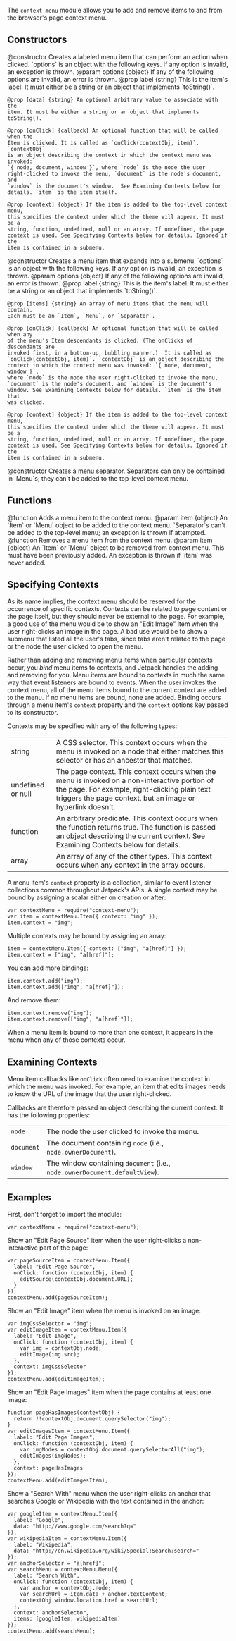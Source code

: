 <!-- contributed by Drew Willcoxon [adw@mozilla.com]  -->
<!-- edited by Noelle Murata [fiveinchpixie@gmail.com]  -->

The `context-menu` module allows you to add and remove items to and from the
browser's page context menu.

## Constructors ##

<api name="Item">
@constructor
Creates a labeled menu item that can perform an action when clicked. `options`
is an object with the following keys.  If any option is invalid, an exception is
thrown.
@param options {object}
If any of the following options are invalid, an error is thrown.
    @prop label {string} This is the item's label. It must either be a string or
    an object that implements `toString()`.

    @prop [data] {string} An optional arbitrary value to associate with the
    item. It must be either a string or an object that implements toString().

    @prop [onClick] {callback} An optional function that will be called when the
    Item is clicked. It is called as `onClick(contextObj, item)`. `contextObj`
    is an object describing the context in which the context menu was invoked:
    `{ node, document, window }`, where `node` is the node the user
    right-clicked to invoke the menu, `document` is the node's document, and
    `window` is the document's window.  See Examining Contexts below for
    details. `item` is the item itself.

    @prop [context] {object} If the item is added to the top-level context menu,
    this specifies the context under which the theme will appear. It must be a
    string, function, undefined, null or an array. If undefined, the page
    context is used. See Specifying Contexts below for details. Ignored if the
    item is contained in a submenu.
</api>

<api name="Menu">
@constructor
Creates a menu item that expands into a submenu.  `options` is an object with
the following keys.  If any option is invalid, an exception is thrown.
@param options {object}
If any of the following options are invalid, an error is thrown.
    @prop label {string} This is the item's label. It must either be a string or
    an object that implements `toString()`.

    @prop [items] {string} An array of menu items that the menu will contain.
    Each must be an `Item`, `Menu`, or `Separator`.

    @prop [onClick] {callback} An optional function that will be called when any
    of the menu's Item descendants is clicked. (The onClicks of descendants are
    invoked first, in a bottom-up, bubbling manner.)  It is called as
    `onClick(contextObj, item)`. `contextObj` is an object describing the
    context in which the context menu was invoked: `{ node, document, window }`,
    where `node` is the node the user right-clicked to invoke the menu,
    `document` is the node's document, and `window` is the document's
    window. See Examining Contexts below for details. `item` is the item that
    was clicked.

    @prop [context] {object} If the item is added to the top-level context menu,
    this specifies the context under which the theme will appear. It must be a
    string, function, undefined, null or an array. If undefined, the page
    context is used. See Specifying Contexts below for details. Ignored if the
    item is contained in a submenu.
</api>

<api name="Separator">
@constructor
Creates a menu separator.  Separators can only be contained in `Menu`s; they
can't be added to the top-level context menu.
</api>


## Functions ##

<api name="add">
@function
Adds a menu item to the context menu.
@param item {object} An `Item` or `Menu` object to be added to the context menu.
`Separator`s can't be added to the top-level menu; an exception is thrown if
attempted.
</api>


<api name="remove">
@function
Removes a menu item from the context menu.
@param item {object} An `Item` or `Menu` object to be removed from context menu.
This must have been previously added.  An exception is thrown if `item` was
never added.
</api>


## Specifying Contexts ##

As its name implies, the context menu should be reserved for the occurrence of
specific contexts.  Contexts can be related to page content or the page itself,
but they should never be external to the page.  For example, a good use of the
menu would be to show an "Edit Image" item when the user right-clicks an image
in the page.  A bad use would be to show a submenu that listed all the user's
tabs, since tabs aren't related to the page or the node the user clicked to open
the menu.

Rather than adding and removing menu items when particular contexts occur, you
*bind* menu items to contexts, and Jetpack handles the adding and removing for
you.  Menu items are bound to contexts in much the same way that event listeners
are bound to events.  When the user invokes the context menu, all of the menu
items bound to the current context are added to the menu.  If no menu items are
bound, none are added.  Binding occurs through a menu item's `context` property
and the `context` options key passed to its constructor.

Contexts may be specified with any of the following types:

<table>
  <tr>
    <td>string</td>
    <td>
      A CSS selector.  This context occurs when the menu is invoked on a node
      that either matches this selector or has an ancestor that matches.
    </td>
  </tr>
  <tr>
    <td>undefined or null</td>
    <td>
      The page context.  This context occurs when the menu is invoked on a
      non-interactive portion of the page.  For example, right-clicking plain
      text triggers the page context, but an image or hyperlink doesn't.
    </td>
  </tr>
  <tr>
    <td>function</td>
    <td>
      An arbitrary predicate.  This context occurs when the function returns
      true.  The function is passed an object describing the current context.
      See Examining Contexts below for details.
    </td>
  </tr>
  <tr>
    <td>array</td>
    <td>
      An array of any of the other types.  This context occurs when any context
      in the array occurs.
    </td>
  </tr>
</table>

A menu item's `context` property is a collection, similar to event listener
collections common throughout Jetpack's APIs.  A single context may be bound by
assigning a scalar either on creation or after:

    var contextMenu = require("context-menu");
    var item = contextMenu.Item({ context: "img" });
    item.context = "img";

Multiple contexts may be bound by assigning an array:

    item = contextMenu.Item({ context: ["img", "a[href]"] });
    item.context = ["img", "a[href]"];

You can add more bindings:

    item.context.add("img");
    item.context.add(["img", "a[href]"]);

And remove them:

    item.context.remove("img");
    item.context.remove(["img", "a[href]"]);

When a menu item is bound to more than one context, it appears in the menu when
any of those contexts occur.


## Examining Contexts ##

Menu item callbacks like `onClick` often need to examine the context in which
the menu was invoked.  For example, an item that edits images needs to know the
URL of the image that the user right-clicked.

Callbacks are therefore passed an object describing the current context.  It has
the following properties:

<table>
  <tr>
    <td><code>node</code></td>
    <td>
     The node the user clicked to invoke the menu.
    </td>
  </tr>
  <tr>
    <td><code>document</code></td>
    <td>
     The document containing <code>node</code> (i.e.,
     <code>node.ownerDocument</code>).
    </td>
  </tr>
  <tr>
    <td><code>window</code></td>
    <td>
     The window containing <code>document</code> (i.e.,
     <code>node.ownerDocument.defaultView</code>).
    </td>
  </tr>
</table>


## Examples ##

First, don't forget to import the module:

    var contextMenu = require("context-menu");

Show an "Edit Page Source" item when the user right-clicks a non-interactive
part of the page:

    var pageSourceItem = contextMenu.Item({
      label: "Edit Page Source",
      onClick: function (contextObj, item) {
        editSource(contextObj.document.URL);
      }
    });
    contextMenu.add(pageSourceItem);

Show an "Edit Image" item when the menu is invoked on an image:

    var imgCssSelector = "img";
    var editImageItem = contextMenu.Item({
      label: "Edit Image",
      onClick: function (contextObj, item) {
        var img = contextObj.node;
        editImage(img.src);
      },
      context: imgCssSelector
    });
    contextMenu.add(editImageItem);

Show an "Edit Page Images" item when the page contains at least one image:

    function pageHasImages(contextObj) {
      return !!contextObj.document.querySelector("img");
    }
    var editImagesItem = contextMenu.Item({
      label: "Edit Page Images",
      onClick: function (contextObj, item) {
        var imgNodes = contextObj.document.querySelectorAll("img");
        editImages(imgNodes);
      },
      context: pageHasImages
    });
    contextMenu.add(editImagesItem);

Show a "Search With" menu when the user right-clicks an anchor that searches
Google or Wikipedia with the text contained in the anchor:

    var googleItem = contextMenu.Item({
      label: "Google",
      data: "http://www.google.com/search?q="
    });
    var wikipediaItem = contextMenu.Item({
      label: "Wikipedia",
      data: "http://en.wikipedia.org/wiki/Special:Search?search="
    });
    var anchorSelector = "a[href]";
    var searchMenu = contextMenu.Menu({
      label: "Search With",
      onClick: function (contextObj, item) {
        var anchor = contextObj.node;
        var searchUrl = item.data + anchor.textContent;
        contextObj.window.location.href = searchUrl;
      },
      context: anchorSelector,
      items: [googleItem, wikipediaItem]
    });
    contextMenu.add(searchMenu);
